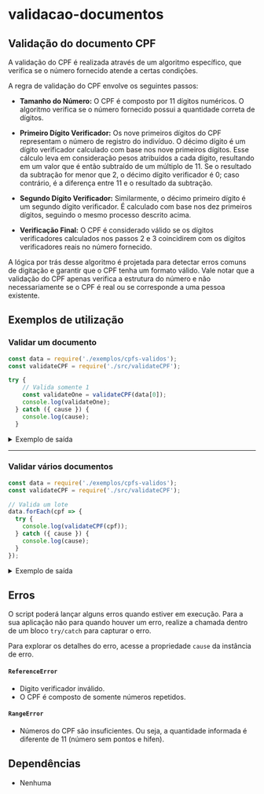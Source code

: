 # validacao-documentos

## Validação do documento CPF

A validação do CPF é realizada através de um algoritmo específico, que verifica se o número fornecido atende a certas condições.

A regra de validação do CPF envolve os seguintes passos:

- __Tamanho do Número:__ O CPF é composto por 11 dígitos numéricos. O algoritmo verifica se o número fornecido possui a quantidade correta de dígitos.

- __Primeiro Dígito Verificador:__ Os nove primeiros dígitos do CPF representam o número de registro do indivíduo. O décimo dígito é um dígito verificador calculado com base nos nove primeiros dígitos. Esse cálculo leva em consideração pesos atribuídos a cada dígito, resultando em um valor que é então subtraído de um múltiplo de 11. Se o resultado da subtração for menor que 2, o décimo dígito verificador é 0; caso contrário, é a diferença entre 11 e o resultado da subtração.

- __Segundo Dígito Verificador:__ Similarmente, o décimo primeiro dígito é um segundo dígito verificador. É calculado com base nos dez primeiros dígitos, seguindo o mesmo processo descrito acima.

- __Verificação Final:__ O CPF é considerado válido se os dígitos verificadores calculados nos passos 2 e 3 coincidirem com os dígitos verificadores reais no número fornecido.

A lógica por trás desse algoritmo é projetada para detectar erros comuns de digitação e garantir que o CPF tenha um formato válido. Vale notar que a validação do CPF apenas verifica a estrutura do número e não necessariamente se o CPF é real ou se corresponde a uma pessoa existente.

## Exemplos de utilização

### Validar um documento

```javascript
const data = require('./exemplos/cpfs-validos');
const validateCPF = require('./src/validateCPF');

try {
    // Valida somente 1
    const validateOne = validateCPF(data[0]);
    console.log(validateOne);
  } catch ({ cause }) {
    console.log(cause);
  }

```

<details>
<summary>Exemplo de saída</summary>

```javascript
// Saída no terminal
{
  cpf: '051.394.027-85',
  federativeRegistration: 'ES e RJ',
  valid: true
}
```

</details>

---

### Validar vários documentos
```javascript
const data = require('./exemplos/cpfs-validos');
const validateCPF = require('./src/validateCPF');

// Valida um lote
data.forEach(cpf => {
  try {
    console.log(validateCPF(cpf));
  } catch ({ cause }) {
    console.log(cause);
  }
});
```

<details>
<summary>Exemplo de saída</summary>

```javascript
// Saída no terminal
{
  cpf: '051.394.027-85',
  federativeRegistration: 'ES e RJ',
  valid: true
}
{
  cpf: '145.713.977-47',
  federativeRegistration: 'ES e RJ',
  valid: true
}
{
  cpf: '739.623.414-04',
  federativeRegistration: 'AL, PB, PE e RN',
  valid: true
}
{
  cpf: '096.345.556-78',
  federativeRegistration: 'MG',
  message: 'Digito verificador inválido',
  valid: false
}
```

</details>

## Erros

O script poderá lançar alguns erros quando estiver em execução.
Para a sua aplicação não para quando houver um erro, realize a chamada dentro de um bloco `try/catch` para capturar o erro.

Para explorar os detalhes do erro, acesse a propriedade `cause` da instância de erro.

#### `ReferenceError`
- Digito verificador inválido.
- O CPF é composto de somente números repetidos.

#### `RangeError`
- Números do CPF são insuficientes. Ou seja, a quantidade informada é diferente de 11 (número sem pontos e hifen).

## Dependências
- Nenhuma

